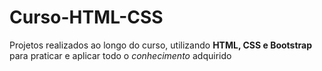 # Curso-HTML-CSS
 Projetos realizados ao longo do curso, utilizando **HTML, CSS e Bootstrap** para praticar e aplicar todo o *conhecimento* adquirido
